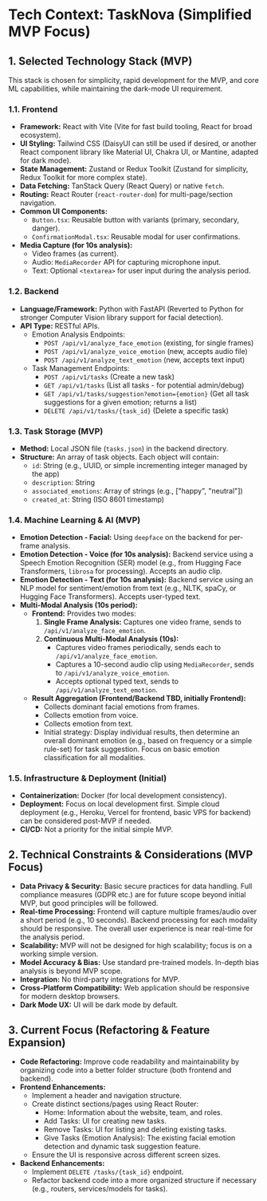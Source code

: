 # Tech Context: TaskNova (Simplified MVP Focus)

## 1. Selected Technology Stack (MVP)

This stack is chosen for simplicity, rapid development for the MVP, and core ML capabilities, while maintaining the dark-mode UI requirement.

### 1.1. Frontend

* **Framework:** React with Vite (Vite for fast build tooling, React for broad ecosystem).
* **UI Styling:** Tailwind CSS (DaisyUI can still be used if desired, or another React component library like Material UI, Chakra UI, or Mantine, adapted for dark mode).
* **State Management:** Zustand or Redux Toolkit (Zustand for simplicity, Redux Toolkit for more complex state).
* **Data Fetching:** TanStack Query (React Query) or native `fetch`.
* **Routing:** React Router (`react-router-dom`) for multi-page/section navigation.
* **Common UI Components:** 
    - `Button.tsx`: Reusable button with variants (primary, secondary, danger).
    - `ConfirmationModal.tsx`: Reusable modal for user confirmations.
* **Media Capture (for 10s analysis):** 
    - Video frames (as current).
    - Audio: `MediaRecorder` API for capturing microphone input.
    - Text: Optional `<textarea>` for user input during the analysis period.

### 1.2. Backend

* **Language/Framework:** Python with FastAPI (Reverted to Python for stronger Computer Vision library support for facial detection).
* **API Type:** RESTful APIs.
    - Emotion Analysis Endpoints:
        - `POST /api/v1/analyze_face_emotion` (existing, for single frames)
        - `POST /api/v1/analyze_voice_emotion` (new, accepts audio file)
        - `POST /api/v1/analyze_text_emotion` (new, accepts text input)
    - Task Management Endpoints:
        - `POST /api/v1/tasks` (Create a new task)
        - `GET /api/v1/tasks` (List all tasks - for potential admin/debug)
        - `GET /api/v1/tasks/suggestion?emotion={emotion}` (Get all task suggestions for a given emotion; returns a list)
        - `DELETE /api/v1/tasks/{task_id}` (Delete a specific task)

### 1.3. Task Storage (MVP)

* **Method:** Local JSON file (`tasks.json`) in the backend directory.
* **Structure:** An array of task objects. Each object will contain:
    - `id`: String (e.g., UUID, or simple incrementing integer managed by the app)
    - `description`: String
    - `associated_emotions`: Array of strings (e.g., ["happy", "neutral"])
    - `created_at`: String (ISO 8601 timestamp)

### 1.4. Machine Learning & AI (MVP)

* **Emotion Detection - Facial:** Using `deepface` on the backend for per-frame analysis.
* **Emotion Detection - Voice (for 10s analysis):** Backend service using a Speech Emotion Recognition (SER) model (e.g., from Hugging Face Transformers,  `librosa` for processing). Accepts an audio clip.
* **Emotion Detection - Text (for 10s analysis):** Backend service using an NLP model for sentiment/emotion from text (e.g., NLTK, spaCy, or Hugging Face Transformers). Accepts user-typed text.
* **Multi-Modal Analysis (10s period):** 
    - **Frontend:** Provides two modes:
        1. **Single Frame Analysis:** Captures one video frame, sends to `/api/v1/analyze_face_emotion`.
        2. **Continuous Multi-Modal Analysis (10s):** 
            - Captures video frames periodically, sends each to `/api/v1/analyze_face_emotion`.
            - Captures a 10-second audio clip using `MediaRecorder`, sends to `/api/v1/analyze_voice_emotion`.
            - Accepts optional typed text, sends to `/api/v1/analyze_text_emotion`.
    - **Result Aggregation (Frontend/Backend TBD, initially Frontend):** 
        - Collects dominant facial emotions from frames.
        - Collects emotion from voice.
        - Collects emotion from text.
        - Initial strategy: Display individual results, then determine an overall dominant emotion (e.g., based on frequency or a simple rule-set) for task suggestion.
    Focus on basic emotion classification for all modalities.

### 1.5. Infrastructure & Deployment (Initial)

* **Containerization:** Docker (for local development consistency).
* **Deployment:** Focus on local development first. Simple cloud deployment (e.g., Heroku, Vercel for frontend, basic VPS for backend) can be considered post-MVP if needed.
* **CI/CD:** Not a priority for the initial simple MVP.

## 2. Technical Constraints & Considerations (MVP Focus)

* **Data Privacy & Security:** Basic secure practices for data handling. Full compliance measures (GDPR etc.) are for future scope beyond initial MVP, but good principles will be followed.
* **Real-time Processing:** Frontend will capture multiple frames/audio over a short period (e.g., 10 seconds). Backend processing for each modality should be responsive. The overall user experience is near real-time for the analysis period.
* **Scalability:** MVP will not be designed for high scalability; focus is on a working simple version.
* **Model Accuracy & Bias:** Use standard pre-trained models. In-depth bias analysis is beyond MVP scope.
* **Integration:** No third-party integrations for MVP.
* **Cross-Platform Compatibility:** Web application should be responsive for modern desktop browsers.
* **Dark Mode UX:** UI will be dark mode by default.

## 3. Current Focus (Refactoring & Feature Expansion)

* **Code Refactoring:** Improve code readability and maintainability by organizing code into a better folder structure (both frontend and backend).
* **Frontend Enhancements:** 
    - Implement a header and navigation structure.
    - Create distinct sections/pages using React Router:
        - Home: Information about the website, team, and roles.
        - Add Tasks: UI for creating new tasks.
        - Remove Tasks: UI for listing and deleting existing tasks.
        - Give Tasks (Emotion Analysis): The existing facial emotion detection and dynamic task suggestion feature.
    - Ensure the UI is responsive across different screen sizes.
* **Backend Enhancements:** 
    - Implement `DELETE /tasks/{task_id}` endpoint.
    - Refactor backend code into a more organized structure if necessary (e.g., routers, services/models for tasks).
